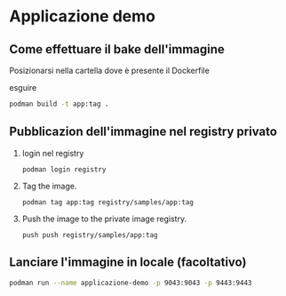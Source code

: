 # Applicazione demo


## Come effettuare il bake dell'immagine

Posizionarsi nella cartella dove è presente il Dockerfile

esguire

```bash
podman build -t app:tag .
```

## Pubblicazion dell'immagine nel registry privato

1. login nel registry

    `podman login registry`

2. Tag the image.

    `podman tag app:tag registry/samples/app:tag`

3. Push the image to the private image registry.

    `push push registry/samples/app:tag`

## Lanciare l'immagine in locale (facoltativo)

```bash
podman run --name applicazione-demo -p 9043:9043 -p 9443:9443
```
